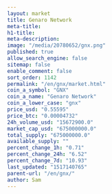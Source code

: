 ```yaml
---
layout: market
title: Genaro Network
meta-title: 
h1-title: 
meta-description: 
image: "/media/20780652/gnx.png"
published: true
allow_search_engine: false
sitemap: false
enable_comment: false
sort_order: 1142
permalink: "/en/gnx/market.html"
coin_a_symbol: "GNX"
coin_a_name: "Genaro Network"
coin_a_lower_case: "gnx"
price_usd: "0.55595"
price_btc: "0.00004732"
24h_volume_usd: "15672900.0"
market_cap_usd: "675000000.0"
total_supply: "675000000.0"
available_supply: ""
percent_change_1h: "0.71"
percent_change_24h: "6.52"
percent_change_7d: "10.93"
last_updated: "1517140765"
parent-url: "/en/gnx/"
author: Sam
---
```


